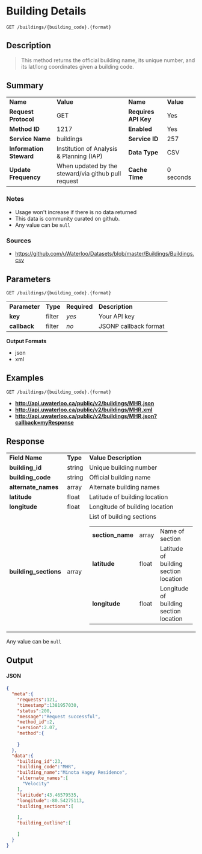 # Building Details

```
GET /buildings/{building_code}.{format}
```

## Description

> This method returns the official building name, its unique number, and its lat/long coordinates given a building code.

## Summary

<table>
  <tr>
    <td><b>Name</b></td>
    <td><b>Value</b></td>
    <td><b><b>Name</b></b></td>
    <td><b>Value</b></td>
  </tr>
  <tr>
    <td><b>Request Protocol</b></td>
    <td>GET</td>
    <td><b>Requires API Key</b></td>
    <td>Yes</td>
  </tr>
  <tr>
    <td><b>Method ID</b></td>
    <td>1217</td>
    <td><b>Enabled</b></td>
    <td>Yes</td>
  </tr>
  <tr>
    <td><b>Service Name</b></td>
    <td>buildings</td>
    <td><b>Service ID</b></td>
    <td>257</td>
  </tr>
  <tr>
    <td><b>Information Steward</b></td>
    <td>Institution of Analysis & Planning (IAP)</td>
    <td><b>Data Type</b></td>
    <td>CSV</td>
  </tr>
  <tr>
    <td><b>Update Frequency</b></td>
    <td>When updated by the steward/via github pull request</td>
    <td><b>Cache Time</b></td>
    <td>0 seconds</td>
  </tr>
</table>


### Notes

- Usage won't increase if there is no data returned
- This data is community curated on github.
- Any value can be `null`


### Sources

- https://github.com/uWaterloo/Datasets/blob/master/Buildings/Buildings.csv


## Parameters

```
GET /buildings/{building_code}.{format}
```

<table>
  <tr>
    <td><b>Parameter</b></td>
    <td><b>Type</b></td>
    <td><b><b>Required</b></b></td>
    <td><b>Description</b></td>
  </tr>
  <tr>
    <td><b>key</b></td>
    <td>filter</td>
    <td><i>yes</i></td>
    <td>Your API key</td>
  </tr>
  <tr>
    <td><b>callback</b></td>
    <td>filter</td>
    <td><i>no</i></td>
    <td>JSONP callback format</td>
  </tr>
</table>

**Output Formats**

- json
- xml


## Examples

```
GET /buildings/{building_code}.{format}
```

- **http://api.uwaterloo.ca/public/v2/buildings/MHR.json**
- **http://api.uwaterloo.ca/public/v2/buildings/MHR.xml**
- **http://api.uwaterloo.ca/public/v2/buildings/MHR.json?callback=myResponse**


## Response

<table>
  <tr>
    <td><b>Field Name</b></td>
    <td><b>Type</b></td>
    <td><b>Value Description</b></td>
  </tr>
  <tr>
    <td><b>building_id</b></td>
    <td>string</td>
    <td>Unique building number</td>
  </tr>
  <tr>
    <td><b>building_code</b></td>
    <td>string</td>
    <td>Official building name</td>
  </tr>
  <tr>
    <td><b>alternate_names</b></td>
    <td>array</td>
    <td>Alternate building names</td>
  </tr>
  <tr>
    <td><b>latitude</b></td>
    <td>float</td>
    <td>Latitude of building location</td>
  </tr>
  <tr>
    <td><b>longitude</b></td>
    <td>float</td>
    <td>Longitude of building location</td>
  </tr>
  <tr>
    <td><b>building_sections</b></td>
    <td>array</td>
    <td>List of building sections<br><table>
  <tr>
    <td><b>section_name</b></td>
    <td>array</td>
    <td>Name of section</td>
  </tr>
  <tr>
    <td><b>latitude</b></td>
    <td>float</td>
    <td>Latitude of building section location</td>
  </tr>
  <tr>
    <td><b>longitude</b></td>
    <td>float</td>
    <td>Longitude of building section location</td>
  </tr>
</table>
</td>
  </tr>
</table>


Any value can be `null`

## Output

#### JSON

```json
{
  "meta":{
    "requests":121,
    "timestamp":1381957030,
    "status":200,
    "message":"Request successful",
    "method_id":2,
    "version":2.07,
    "method":{
      
    }
  },
  "data":{
    "building_id":23,
    "building_code":"MHR",
    "building_name":"Minota Hagey Residence",
    "alternate_names":[
      "Velocity"
    ],
    "latitude":43.46579535,
    "longitude":-80.54275113,
    "building_sections":[
      
    ],
    "building_outline":[
      
    ]
  }
}
```

